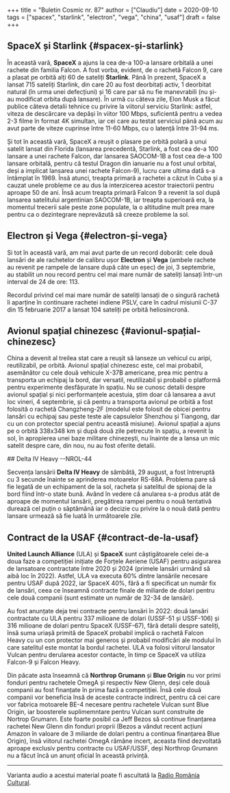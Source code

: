 +++
title = "Buletin Cosmic nr. 87"
author = ["Claudiu"]
date = 2020-09-10
tags = ["spacex", "starlink", "electron", "vega", "china", "usaf"]
draft = false
+++

## SpaceX și Starlink {#spacex-și-starlink}

În această vară, **SpaceX** a ajuns la cea de-a 100-a lansare orbitală a unei rachete din familia Falcon. A fost vorba, evident, de o rachetă Falcon 9, care a plasat pe orbită alți 60 de sateliți **Starlink**. Până în prezent, SpaceX a lansat 715 sateliți Starlink, din care 20 au fost deorbitați activ, 1 deorbitat natural (în urma unei defecțiuni) și 16 care par să nu fie manevrabili (nu și-au modificat orbita după lansare). În urmă cu câteva zile, Elon Musk a făcut publice câteva detalii tehnice cu privire la viitorul serviciu Starlink: astfel, viteza de descărcare va depăși în viitor 100 Mbps, suficientă pentru a vedea 2-3 filme în format 4K simultan, iar cei care au testat serviciul până acum au avut parte de viteze cuprinse între 11-60 Mbps, cu o latență între 31-94 ms.

Și tot în această vară, SpaceX a reușit o plasare pe orbită polară a unui satelit lansat din Florida (lansarea precedentă, Starlink, a fost cea de-a 100 lansare a unei rachete Falcon, dar lansarea SAOCOM-1B a fost cea de-a 100 lansare orbitală, pentru că testul Dragon din ianuarie nu a fost unul orbital, deși a implicat lansarea unei rachete Falcon-9), lucru care ultima dată s-a întâmplat în 1969. Însă atunci, treapta primară a rachetei a căzut în Cuba și a cauzat unele probleme ce au dus la interzicerea acestor traiectorii pentru aproape 50 de ani. Însă acum treapta primară Falcon 9 a revenit la sol după lansarea satelitului argentinian SAOCOM-1B, iar treapta superioară era, la momentul trecerii sale peste zone populate, la o altitudine mult prea mare pentru ca o dezintegrare neprevăzută să creeze probleme la sol.


## Electron și Vega {#electron-și-vega}

Si tot în această vară, am mai avut parte de un record doborât: cele două lansări de ale rachetelor de calibru ușor **Electron** și **Vega** (ambele rachete au revenit pe rampele de lansare după câte un eșec) de joi, 3 septembrie, au stabilit un nou record pentru cel mai mare număr de sateliți lansați într-un interval de 24 de ore: 113.

Recordul privind cel mai mare număr de sateliți lansați de o singură rachetă îi aparține în continuare rachetei indiene PSLV, care în cadrul misiunii C-37 din 15 februarie 2017 a lansat 104 sateliți pe orbită heliosincronă.


## Avionul spațial chinezesc {#avionul-spațial-chinezesc}

China a devenit al treilea stat care a reușit să lanseze un vehicul cu aripi, reutilizabil, pe orbită. Avionul spațial chinezesc este, cel mai probabil, asemănător cu cele două vehicule X-37B americane, prea mic pentru a transporta un echipaj la bord, dar versatil, reutilizabil și probabil o platformă pentru experimente desfășurate în spațiu. Nu se cunosc detalii despre avionul spațial și nici performanțele acestuia, știm doar că lansarea a avut loc vineri, 4 septembrie, și că pentru a transporta avionul pe orbită a fost folosită o rachetă Changzheng-2F (modelul este folosit de obicei pentru lansări cu echipaj sau peste teste ale capsulelor Shenzhou și Tiangong, dar cu un con protector special pentru această misiune). Avionul spațial a ajuns pe o orbită 338x348 km și după două zile petrecute în spațiu, a revenit la sol, în apropierea unei baze militare chinezești, nu înainte de a lansa un mic satelit despre care, din nou, nu au fost oferite detalii.

\## Delta IV Heavy --NROL-44

Secvența lansării **Delta IV Heavy** de sâmbătă, 29 august, a fost întreruptă cu 3 secunde înainte se aprinderea motoarelor RS-68A. Problema pare să fie legată de un echipament de la sol, racheta și satelitul de spionaj de la bord fiind într-o state bună. Având în vedere că anularea s-a produs atât de aproape de momentul lansării, pregătirea rampei pentru o nouă tentativă durează cel puțin o săptămână iar o decizie cu privire la o nouă dată pentru lansare urmează să fie luată în următoarele zile.


## Contract de la USAF {#contract-de-la-usaf}

**United Launch Alliance** (ULA) și **SpaceX** sunt câștigătoarele celei de-a doua faze a competiției inițiate de Forțele Aeriene (USAF) pentru asigurarea de lansatoare contractate între 2020 și 2024 (primele lansări urmând să aibă loc în 2022). Astfel, ULA va executa 60% dintre lansările necesare pentru USAF după 2022, iar SpaceX 40%, fără a fi specificat un număr fix de lansări, ceea ce înseamnă contracte finale de miliarde de dolari pentru cele două companii (sunt estimate un număr de 32-34 de lansări).

Au fost anunțate deja trei contracte pentru lansări în 2022: două lansări contractate cu ULA pentru 337 milioane de dolari (USSF-51 și USSF-106) și 316 milioane de dolari pentru SpaceX (USSF-67), fără detalii despre sateliți, însă suma uriașă primită de SpaceX probabil implică o rachetă Falcon Heavy cu un con protector mai generos și probabil modificări ale modului în care satelitul este montat la bordul rachetei. ULA va folosi viitorul lansator Vulcan pentru derularea acestor contacte, în timp ce SpaceX va utiliza Falcon-9 și Falcon Heavy.

Din păcate asta înseamnă că **Northrop Grumann** și **Blue Origin** nu vor primi fonduri pentru rachetele OmegA și respectiv New Glenn, deși cele două companii au fost finanțate în prima fază a competiției. Însă cele două companii vor beneficia însă de aceste contracte indirect, pentru că cei care vor fabrica motoarele BE-4 necesare pentru rachetele Vulcan sunt Blue Origin, iar boosterele suplimemntare pentru Vulcan sunt construite de Nortrop Grumann. Este foarte posibil ca Jeff Bezos să continue finanțarea rachetei New Glenn din fonduri proprii (Bezos a vândut recent acțiuni Amazon în valoare de 3 miliarde de dolari pentru a continua finanțarea Blue Origin), însă viitorul rachetei OmegA rămâne incert, aceasta fiind dezvoltată aproape exclusiv pentru contracte cu USAF/USSF, deși Northrop Grumann nu a făcut încă un anunț oficial în această privință.

---

Varianta audio a acestui material poate fi ascultată la [Radio România Cultural](https://radioromaniacultural.ro/buletin-cosmic-39/).
